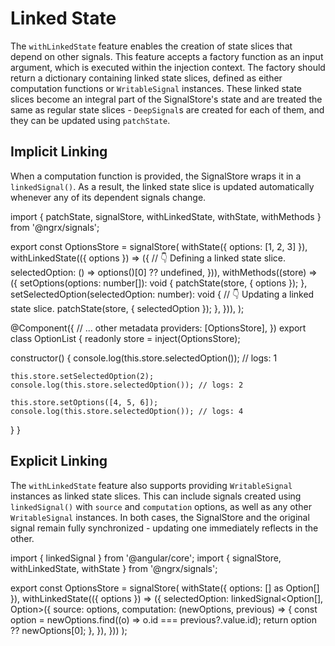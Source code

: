 # Linked State

The `withLinkedState` feature enables the creation of state slices that depend on other signals.
This feature accepts a factory function as an input argument, which is executed within the injection context.
The factory should return a dictionary containing linked state slices, defined as either computation functions or `WritableSignal` instances.
These linked state slices become an integral part of the SignalStore's state and are treated the same as regular state slices - `DeepSignal`s are created for each of them, and they can be updated using `patchState`.

## Implicit Linking

When a computation function is provided, the SignalStore wraps it in a `linkedSignal()`.
As a result, the linked state slice is updated automatically whenever any of its dependent signals change.

<code-tabs linenums="true">
<code-pane header="options-store.ts">

import { patchState, signalStore, withLinkedState, withState, withMethods } from '@ngrx/signals';

export const OptionsStore = signalStore(
  withState({ options: [1, 2, 3] }),
  withLinkedState(({ options }) => ({
    // 👇 Defining a linked state slice.
    selectedOption: () => options()[0] ?? undefined,
  })),
  withMethods((store) => ({
    setOptions(options: number[]): void {
      patchState(store, { options });
    },
    setSelectedOption(selectedOption: number): void {
      // 👇 Updating a linked state slice.
      patchState(store, { selectedOption });
    },
  })),
);

</code-pane>

<code-pane header="option-list.ts">

@Component({
  // ... other metadata
  providers: [OptionsStore],
})
export class OptionList {
  readonly store = inject(OptionsStore);

  constructor() {
    console.log(this.store.selectedOption()); // logs: 1

    this.store.setSelectedOption(2);
    console.log(this.store.selectedOption()); // logs: 2

    this.store.setOptions([4, 5, 6]);
    console.log(this.store.selectedOption()); // logs: 4
  }
}

</code-pane>
</code-tabs>

## Explicit Linking

The `withLinkedState` feature also supports providing `WritableSignal` instances as linked state slices.
This can include signals created using `linkedSignal()` with `source` and `computation` options, as well as any other `WritableSignal` instances.
In both cases, the SignalStore and the original signal remain fully synchronized - updating one immediately reflects in the other.

<code-example header="options-store.ts">

import { linkedSignal } from '@angular/core';
import { signalStore, withLinkedState, withState } from '@ngrx/signals';

export const OptionsStore = signalStore(
  withState({ options: [] as Option[] }),
  withLinkedState(({ options }) => ({
    selectedOption: linkedSignal&lt;Option[], Option&gt;({
      source: options,
      computation: (newOptions, previous) => {
        const option = newOptions.find((o) => o.id === previous?.value.id);
        return option ?? newOptions[0];
      },
    }),
  }))
);

</code-example>
